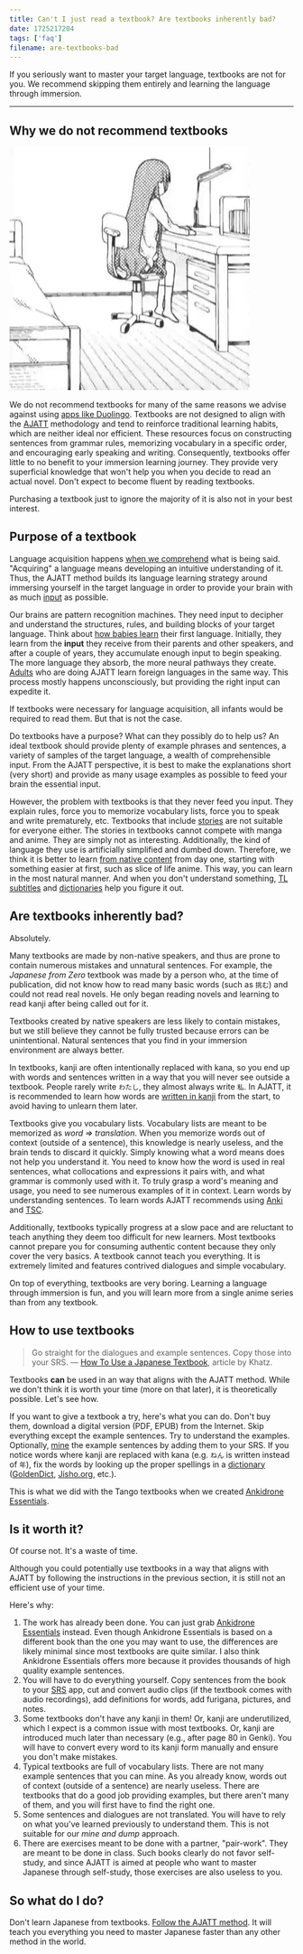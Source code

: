 ```yaml
---
title: Can't I just read a textbook? Are textbooks inherently bad?
date: 1725217204
tags: ['faq']
filename: are-textbooks-bad
---
```


If you seriously want to master your target language,
textbooks are not for you.
We recommend skipping them entirely and learning the language through immersion.

****

## Why we do not recommend textbooks

<img src="img/studying.webp" float="right">

We do not recommend textbooks for many of the same reasons
we advise against using [apps like Duolingo](why-shouldnt-i-just-keep-using-an-app-instead.html).
Textbooks are not designed to align with the [AJATT](whats-ajatt.html) methodology
and tend to reinforce traditional learning habits,
which are neither ideal nor efficient.
These resources focus on constructing sentences from grammar rules,
memorizing vocabulary in a specific order,
and encouraging early speaking and writing.
Consequently,
textbooks offer little to no benefit to your immersion learning journey.
They provide very superficial knowledge
that won't help you when you decide to read an actual novel.
Don't expect to become fluent by reading textbooks.

Purchasing a textbook just to ignore the majority of it is also not in your best interest.

## Purpose of a textbook

Language acquisition happens
[when we comprehend](what-is-comprehensible-input.html) what is being said.
"Acquiring" a language means developing an intuitive understanding of it.
Thus,
the AJATT method builds its language learning strategy
around immersing yourself in the target language
in order to provide your brain with as much [input](whats-immersion.html) as possible.

Our brains are pattern recognition machines.
They need input to decipher and understand
the structures, rules, and building blocks of your target language.
Think about [how babies learn](introduction-to-learning-japanese.html#the-right-mindset)
their first language.
Initially,
they learn from the **input** they receive from their parents and other speakers,
and after a couple of years,
they accumulate enough input to begin speaking.
The more language they absorb, the more neural pathways they create.
[Adults](im-not-a-kid-anymore-am-i-too-old-to-learn-a-language.html)
who are doing AJATT learn foreign languages in the same way.
This process mostly happens unconsciously,
but providing the right input can expedite it.

If textbooks were necessary for language acquisition,
all infants would be required to read them.
But that is not the case.

Do textbooks have a purpose?
What can they possibly do to help us?
An ideal textbook should provide plenty of example phrases and sentences,
a variety of samples of the target language,
a wealth of comprehensible input.
From the AJATT perspective,
it is best to make the explanations short (very short)
and provide as many usage examples as possible
to feed your brain the essential input.

However,
the problem with textbooks is that they never feed you input.
They explain rules,
force you to memorize vocabulary lists,
force you to speak and write prematurely,
etc.
Textbooks that include [stories](what-do-you-think-about-graded-readers.html)
are not suitable for everyone either.
The stories in textbooks cannot compete with manga and anime.
They are simply not as interesting.
Additionally,
the kind of language they use is artificially simplified and dumbed down.
Therefore,
we think it is better to learn
[from native content](active-immersion.html#starting-to-immerse) from day one,
starting with something easier at first,
such as slice of life anime.
This way,
you can learn in the most natural manner.
And when you don't understand something,
[TL subtitles](resources.html#japanese-subtitles)
and [dictionaries](tag_dictionaries.html) help you figure it out.

## Are textbooks inherently bad?

Absolutely.

Many textbooks are made by non-native speakers,
and thus are prone to contain numerous mistakes and unnatural sentences.
For example,
the *Japanese from Zero* textbook was made by a person who,
at the time of publication,
did not know how to read many basic words
(such as `挑む`)
and could not read real novels.
He only began reading novels and learning to read kanji
after being called out for it.

Textbooks created by native speakers are less likely to contain mistakes,
but we still believe they cannot be fully trusted
because errors can be unintentional.
Natural sentences that you find in your immersion environment are always better.

In textbooks,
kanji are often intentionally replaced with kana,
so you end up with words and sentences written in a way
that you will never see outside a textbook.
People rarely write `わたし`, they almost always write `私`.
In AJATT,
it is recommended to learn how words are
[written in kanji](should-i-learn-kanji-forms-of-words-usually-written-in-kana.html) from the start,
to avoid having to unlearn them later.

Textbooks give you vocabulary lists.
Vocabulary lists are meant to be memorized as *word ⇒ translation*.
When you memorize words out of context (outside of a sentence),
this knowledge is nearly useless,
and the brain tends to discard it quickly.
Simply knowing what a word means does not help you understand it.
You need to know how the word is used in real sentences,
what collocations and expressions it pairs with,
and what grammar is commonly used with it.
To truly grasp a word's meaning and usage,
you need to see numerous examples of it in context.
Learn words by understanding sentences.
To learn words
AJATT recommends using [Anki](setting-up-anki.html)
and [TSC](discussing-various-card-templates.html#targeted-sentence-cards).

Additionally,
textbooks typically progress at a slow pace
and are reluctant to teach anything they deem too difficult for new learners.
Most textbooks cannot prepare you for consuming authentic content
because they only cover the very basics.
A textbook cannot teach you everything.
It is extremely limited and features contrived dialogues and simple vocabulary.

On top of everything,
textbooks are very boring.
Learning a language through immersion is fun,
and you will learn more from a single anime series than from any textbook.

## How to use textbooks

> Go straight for the dialogues and example sentences. Copy those into your SRS.
> &mdash; [How To Use a Japanese Textbook](https://web.archive.org/web/20071028172022/http://www.alljapaneseallthetime.com/blog/how-to-use-a-japanese-textbook), article by Khatz.

Textbooks **can** be used in an way that aligns with the AJATT method.
While we don't think it is worth your time (more on that later),
it is theoretically possible.
Let's see how.

If you want to give a textbook a try,
here's what you can do.
Don't buy them, download a digital version (PDF, EPUB) from the Internet.
Skip everything except the example sentences.
Try to understand the examples.
Optionally, [mine](sentence-mining.html) the example sentences by adding them to your SRS.
If you notice words where kanji are replaced with kana (e.g. `ねん` is written instead of `年`),
fix the words by looking up the proper spellings in a [dictionary](resources.html#dictionaries)
([GoldenDict](setting-up-goldendict.html), [Jisho.org](https://jisho.org/), etc.).

This is what we did with the Tango textbooks when we created
[Ankidrone Essentials](ankidrone-essentials.html).

## Is it worth it?

Of course not.
It's a waste of time.

Although you could potentially use textbooks in a way that aligns with AJATT
by following the instructions in the previous section,
it is still not an efficient use of your time.

Here's why:

1) The work has already been done.
   You can just grab [Ankidrone Essentials](ankidrone-essentials.html) instead.
   Even though Ankidrone Essentials is based on a different book
   than the one you may want to use,
   the differences are likely minimal since most textbooks are quite similar.
   I also think Ankidrone Essentials offers more
   because it provides thousands of high quality example sentences.
2) You will have to do everything yourself.
   Copy sentences from the book to your [SRS](spaced-repetition.html) app,
   cut and convert audio clips (if the textbook comes with audio recordings),
   add definitions for words, add furigana, pictures, and notes.
3) Some textbooks don't have any kanji in them!
   Or, kanji are underutilized, which I expect is a common issue with most textbooks.
   Or, kanji are introduced much later than necessary (e.g., after page 80 in Genki).
   You will have to convert every word to its kanji form manually
   and ensure you don't make mistakes.
4) Typical textbooks are full of vocabulary lists.
   There are not many example sentences that you can mine.
   As you already know,
   words out of context (outside of a sentence) are nearly useless.
   There are textbooks that do a good job providing examples,
   but there aren't many of them,
   and you will first have to find the right one.
5) Some sentences and dialogues are not translated.
   You will have to rely on what you've learned previously to understand them.
   This is not suitable for our *mine and dump* approach.
6) There are exercises meant to be done with a partner, "pair-work".
   They are meant to be done in class.
   Such books clearly do not favor self-study,
   and since AJATT is aimed at people who want to master Japanese through self-study,
   those exercises are also useless to you.

## So what do I do?

Don't learn Japanese from textbooks.
[Follow the AJATT method](table-of-contents.html).
It will teach you everything you need to master Japanese
faster than any other method in the world.
